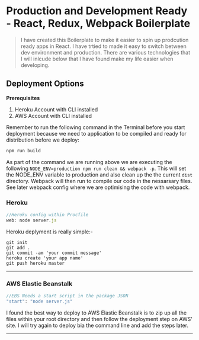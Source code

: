 # Production and Development Ready - React, Redux, Webpack Boilerplate

> I have created this Boilerplate to make it easier to spin up
prodcution ready apps in React. I have trtied to made it easy to switch between dev environment and production. There are various technologies that I will inlcude below that I have found make my life easier when developing.


## Deployment Options

**Prerequisites**
1. Heroku Account with CLI installed
2. AWS Account with CLI installed

Remember to run the following command in the Terminal before you start deployment because we need to application to be compiled and ready for distribution before we deploy:
```javascript
npm run build
```
As part of the command we are running above we are executing the following `NODE_ENV=production npm run clean && webpack -p`. This will set the NODE_ENV variable to production and also clean up the the current `dist` directory. Webpack will then run to compile our code in the nessarsary files. See later webpack config where we are optimising the code with webpack.


### Heroku
```javascript
//Heroku config within Procfile
web: node server.js
```
Heroku deplyment is really simple:-

```
git init
git add .
git commit -am 'your commit message'
heroku create 'your app name'
git push heroku master
```


---
### AWS Elastic Beanstalk
```javascript
//EBS Needs a start script in the package JSON
"start": "node server.js"
```

I found the best way to deploy to AWS Elastic Beanstalk is to zip up all the files within your root directory and then follow the deployment step on AWS' site. I will try again to deploy bia the command line and add the steps later.

---
